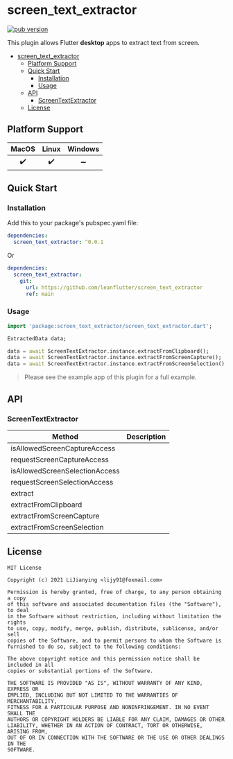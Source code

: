 # screen_text_extractor

[![pub version][pub-image]][pub-url]

[pub-image]: https://img.shields.io/pub/v/screen_text_extractor.svg
[pub-url]: https://pub.dev/packages/screen_text_extractor

This plugin allows Flutter **desktop** apps to extract text from screen.

<!-- START doctoc generated TOC please keep comment here to allow auto update -->
<!-- DON'T EDIT THIS SECTION, INSTEAD RE-RUN doctoc TO UPDATE -->

- [screen_text_extractor](#screen_text_extractor)
  - [Platform Support](#platform-support)
  - [Quick Start](#quick-start)
    - [Installation](#installation)
    - [Usage](#usage)
  - [API](#api)
    - [ScreenTextExtractor](#screentextextractor)
  - [License](#license)

<!-- END doctoc generated TOC please keep comment here to allow auto update -->

## Platform Support

| MacOS | Linux | Windows |
| :---: | :---: | :-----: |
|  ✔️   |  ✔️   |   ➖    |

## Quick Start

### Installation

Add this to your package's pubspec.yaml file:

```yaml
dependencies:
  screen_text_extractor: ^0.0.1
```

Or

```yaml
dependencies:
  screen_text_extractor:
    git:
      url: https://github.com/leanflutter/screen_text_extractor
      ref: main
```

### Usage

```dart
import 'package:screen_text_extractor/screen_text_extractor.dart';

ExtractedData data; 

data = await ScreenTextExtractor.instance.extractFromClipboard();
data = await ScreenTextExtractor.instance.extractFromScreenCapture();
data = await ScreenTextExtractor.instance.extractFromScreenSelection();
```

> Please see the example app of this plugin for a full example.

## API

### ScreenTextExtractor

| Method | Description |
| ------ | ----------- |
| isAllowedScreenCaptureAccess | |
| requestScreenCaptureAccess | |
| isAllowedScreenSelectionAccess | |
| requestScreenSelectionAccess | |
| extract | |
| extractFromClipboard | |
| extractFromScreenCapture | |
| extractFromScreenSelection | |

## License

```text
MIT License

Copyright (c) 2021 LiJianying <lijy91@foxmail.com>

Permission is hereby granted, free of charge, to any person obtaining a copy
of this software and associated documentation files (the "Software"), to deal
in the Software without restriction, including without limitation the rights
to use, copy, modify, merge, publish, distribute, sublicense, and/or sell
copies of the Software, and to permit persons to whom the Software is
furnished to do so, subject to the following conditions:

The above copyright notice and this permission notice shall be included in all
copies or substantial portions of the Software.

THE SOFTWARE IS PROVIDED "AS IS", WITHOUT WARRANTY OF ANY KIND, EXPRESS OR
IMPLIED, INCLUDING BUT NOT LIMITED TO THE WARRANTIES OF MERCHANTABILITY,
FITNESS FOR A PARTICULAR PURPOSE AND NONINFRINGEMENT. IN NO EVENT SHALL THE
AUTHORS OR COPYRIGHT HOLDERS BE LIABLE FOR ANY CLAIM, DAMAGES OR OTHER
LIABILITY, WHETHER IN AN ACTION OF CONTRACT, TORT OR OTHERWISE, ARISING FROM,
OUT OF OR IN CONNECTION WITH THE SOFTWARE OR THE USE OR OTHER DEALINGS IN THE
SOFTWARE.
```
